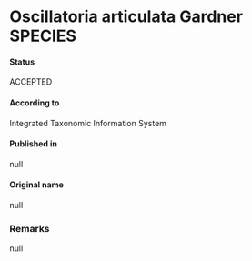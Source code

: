 # Oscillatoria articulata Gardner SPECIES

#### Status
ACCEPTED

#### According to
Integrated Taxonomic Information System

#### Published in
null

#### Original name
null

### Remarks
null